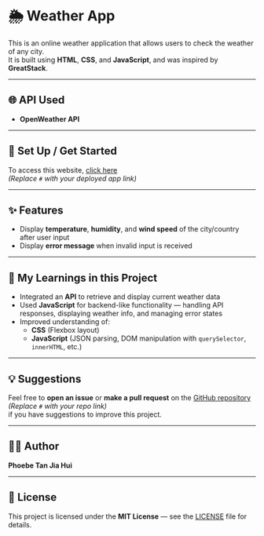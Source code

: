 # 🌦️ Weather App

This is an online weather application that allows users to check the weather of any city.  
It is built using **HTML**, **CSS**, and **JavaScript**, and was inspired by **GreatStack**.

---

## 🌐 API Used
- **OpenWeather API**

---

## 🚀 Set Up / Get Started
To access this website, [click here](#)  
*(Replace `#` with your deployed app link)*

---

## ✨ Features
- Display **temperature**, **humidity**, and **wind speed** of the city/country after user input  
- Display **error message** when invalid input is received  

---

## 🧠 My Learnings in this Project
- Integrated an **API** to retrieve and display current weather data  
- Used **JavaScript** for backend-like functionality — handling API responses, displaying weather info, and managing error states  
- Improved understanding of:
  - **CSS** (Flexbox layout)
  - **JavaScript** (JSON parsing, DOM manipulation with `querySelector`, `innerHTML`, etc.)

---

## 💡 Suggestions
Feel free to **open an issue** or **make a pull request** on the [GitHub repository](#)  
*(Replace `#` with your repo link)*  
if you have suggestions to improve this project.

---

## 👩‍💻 Author
**Phoebe Tan Jia Hui**

---

## 📜 License
This project is licensed under the **MIT License** — see the [LICENSE](LICENSE) file for details.

